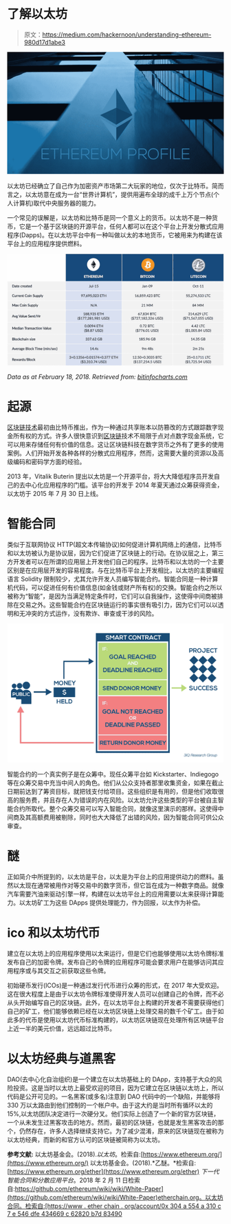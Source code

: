 # 了解以太坊

> 原文：<https://medium.com/hackernoon/understanding-ethereum-980d17d1abe3>

![](img/a032b09f693bb209aaffc7f3aa73e555.png)

以太坊已经确立了自己作为加密资产市场第二大玩家的地位，仅次于比特币。简而言之，以太坊意在成为一台“世界计算机”，提供用遍布全球的成千上万个节点(个人计算机)取代中央服务器的能力。

一个常见的误解是，以太坊和比特币是同一个意义上的货币。以太坊不是一种货币，它是一个基于区块链的开源平台，任何人都可以在这个平台上开发分散式应用程序(Dapps)。在以太坊平台中有一种叫做以太的本地货币，它被用来为构建在该平台上的应用程序提供燃料。

![](img/93a1cfd9ac4ba4f4fa8e008385c9b161.png)

*Data as at February 18, 2018\. Retrieved from:* [*bitinfocharts.com*](https://bitinfocharts.com/)

# 起源

[区块链技术](https://3iq.ca/3iq-research-group/blockchain-basics-2/)最初由比特币推出，作为一种通过共享账本以防篡改的方式跟踪数字现金所有权的方式。许多人很快意识到[区块链](https://hackernoon.com/tagged/blockchain)技术不局限于点对点数字现金系统，它可以用来存储任何有价值的信息。这让区块链科技在数字货币之外有了更多的使用案例。人们开始开发各种各样的分散式应用程序，然而，这需要大量的资源以及高级编码和密码学方面的经验。

2013 年，Vitalik Buterin 提出以太坊是一个开源平台，将大大降低程序员开发自己的去中心化应用程序的门槛。该平台的开发于 2014 年夏天通过众筹获得资金，以太坊于 2015 年 7 月 30 日上线。

# 智能合同

类似于互联网协议 HTTP(超文本传输协议)如何促进计算机网络上的通信，比特币和以太坊被认为是协议层，因为它们促进了区块链上的行动。在协议层之上，第三方开发者可以在所谓的应用层上开发他们自己的程序。比特币和以太坊的一个主要区别是在应用层开发的容易程度。与在比特币平台上开发相比，以太坊的主要编程语言 Solidity 限制较少，尤其允许开发人员编写智能合约。智能合同是一种计算机代码，可以促进任何有价值信息(如金钱或财产所有权)的交换。智能合约之所以被称为“智能”，是因为当满足特定条件时，它们可以自我操作，这使得中间商被排除在交易之外。这些智能合约在区块链运行的事实很有吸引力，因为它们可以以透明和无冲突的方式运作，没有欺诈、审查或干涉的风险。

![](img/339a4fc20945451d730d51192b40fec8.png)

智能合约的一个真实例子是在众筹中。现任众筹平台如 Kickstarter、Indiegogo 等在众筹交易中充当中间人的角色。他们从公众支持者那里收集资金，如果在截止日期前达到了筹资目标，就把钱支付给项目。这些组织是有用的，但是他们收取很高的服务费，并且存在人为错误的内在风险。以太坊允许这些类型的平台被自主智能合约所取代。整个众筹交易可以写入智能合同，就像这里演示的那样。这使得中间商及其高额费用被剔除，同时也大大降低了出错的风险，因为智能合同可供公众审查。

# 醚

正如简介中所提到的，以太坊是平台，以太是为平台上的应用提供动力的燃料。虽然以太现在通常被用作对等交易中的数字货币，但它旨在成为一种数字商品。就像汽车需要汽油来驱动引擎一样，构建在以太坊平台上的应用需要以太来获得计算能力。以太坊矿工为这些 DApps 提供处理能力，作为回报，以太作为补偿。

# ico 和以太坊代币

建立在以太坊上的应用程序使用以太来运行，但是它们也能够使用以太坊令牌标准发布自己的加密令牌。发布自己的令牌的应用程序可能会要求用户在能够访问其应用程序或与其交互之前获取这些令牌。

初始硬币发行(ICOs)是一种通过发行代币进行众筹的形式，在 2017 年大受欢迎。这在很大程度上是由于以太坊令牌标准使得开发人员可以创建自己的令牌，而不必从头开始编写自己的区块链。此外，在以太坊平台上构建的开发者不需要获得他们自己的矿工，他们能够依赖已经在以太坊区块链上处理交易的数千个矿工。由于如此多的代币是使用以太坊代币标准构建的，以太坊区块链现在处理所有区块链平台上近一半的美元价值，远远超过比特币。

# **以太坊经典与道黑客**

DAO(去中心化自治组织)是一个建立在以太坊基础上的 DApp，支持基于大众的风险投资。这是当时以太坊上最受欢迎的项目，因为它建立在区块链以太坊上，所以代码是公开可见的。一名黑客(或多名)注意到 DAO 代码中的一个缺陷，并能够将 330 万以太路由到他们控制的一个帐户中。由于这大约是当时所有循环以太的 15%,以太坊团队决定进行一次硬分叉。他们实际上创造了一个新的官方区块链，一个从未发生过黑客攻击的地方。然而，最初的区块链，也就是发生黑客攻击的那个，仍然存在，许多人选择继续支持它。为了减少混淆，原来的区块链现在被称为以太坊经典，而新的和官方认可的区块链被简称为以太坊。

**参考文献:**
以太坊基金会。(2018).*以太坊*。检索自:[https://www.ethereum.org/](https://www.ethereum.org/)
以太坊基金会。(2018).*乙醚。*检索自:[https://www.ethereum.org/ether](https://www.ethereum.org/ether)
*下一代智能合同和分散应用平台*。2018 年 2 月 11 日检索自:[https://github.com/ethereum/wiki/wiki/White-Paper](https://github.com/ethereum/wiki/wiki/White-Paper)etherchain.org。以太坊合同。检索自:[https://www . ether chain . org/account/0x 304 a 554 a 310 c 7 e 546 dfe 434669 c 62820 b7d 83490](https://www.etherchain.org/account/0x304a554a310c7e546dfe434669c62820b7d83490)